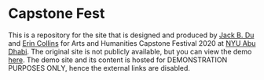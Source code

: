 # Capstone Fest

This is a repository for the site that is designed and produced by [Jack B. Du](https://jackbdu.com/) and [Erin Collins](https://www.erinmeekhof.com/) for Arts and Humanities Capstone Festival 2020 at [NYU Abu Dhabi](https://nyuad.nyu.edu/). The original site is not publicly available, but you can view the demo [here](https://jackbdu.com/capstone-fest/). The demo site and its content is hosted for <span style="text-transform: uppercase;">demonstration purposes only</span>, hence the external links are disabled.
